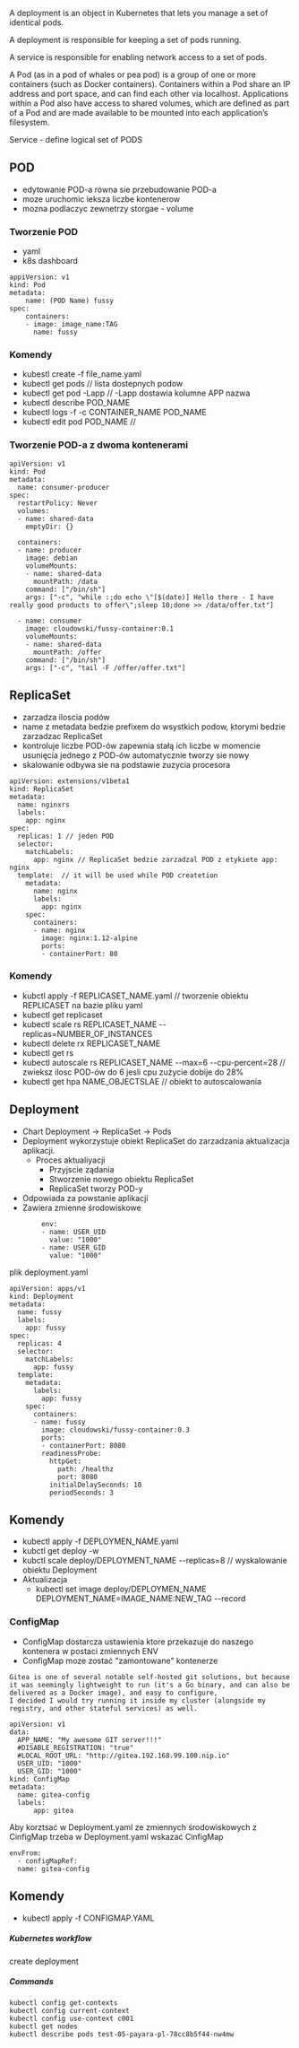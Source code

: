 A deployment is an object in Kubernetes that lets you manage a set of identical pods.

A deployment is responsible for keeping a set of pods running.

A service is responsible for enabling network access to a set of pods.

A Pod (as in a pod of whales or pea pod) is a group of one or more containers (such as Docker containers). Containers within a Pod share an IP address and port space, and can find each other via localhost.
Applications within a Pod also have access to shared volumes, which are defined as part of a Pod and are made available to be mounted into each application’s filesystem.

Service - define logical set of PODS

## POD

- edytowanie POD-a równa sie przebudowanie POD-a
- moze uruchomic ieksza liczbe kontenerow
- mozna podlaczyc zewnetrzy storgae - volume

### Tworzenie POD
- yaml
- k8s dashboard

````
appiVersion: v1
kind: Pod
metadata:
    name: (POD Name) fussy
spec:
    containers:
    - image: image_name:TAG
      name: fussy
````

### Komendy

- kubestl create -f file_name.yaml
- kubectl get pods // lista dostepnych podow
- kubectl get pod -Lapp // -Lapp dostawia kolumne APP nazwa
- kubectl describe POD_NAME
- kubectl logs -f -c CONTAINER_NAME POD_NAME
- kubectl edit pod POD_NAME // 



### Tworzenie POD-a z dwoma kontenerami 

````
apiVersion: v1
kind: Pod
metadata:
  name: consumer-producer
spec:
  restartPolicy: Never
  volumes:
  - name: shared-data
    emptyDir: {}

  containers:
  - name: producer
    image: debian
    volumeMounts:
    - name: shared-data
      mountPath: /data
    command: ["/bin/sh"]
    args: ["-c", "while :;do echo \"[$(date)] Hello there - I have really good products to offer\";sleep 10;done >> /data/offer.txt"]

  - name: consumer
    image: cloudowski/fussy-container:0.1
    volumeMounts:
    - name: shared-data
      mountPath: /offer
    command: ["/bin/sh"]
    args: ["-c", "tail -F /offer/offer.txt"]
````

## ReplicaSet
- zarzadza iloscia podów
- name z metadata bedzie prefixem do wsystkich podow, ktorymi bedzie zarzadzac ReplicaSet
- kontroluje liczbe POD-ów zapewnia stałą ich liczbe w momencie usunięcia jednego z POD-ów automatycznie tworzy sie nowy
- skalowanie odbywa sie na podstawie zuzycia procesora

````
apiVersion: extensions/v1beta1
kind: ReplicaSet
metadata:
  name: nginxrs
  labels:
    app: nginx
spec:
  replicas: 1 // jeden POD
  selector:
    matchLabels:
      app: nginx // ReplicaSet bedzie zarzadzal POD z etykiete app: nginx
  template:  // it will be used while POD createtion
    metadata:
      name: nginx
      labels:
        app: nginx
    spec:
      containers:
      - name: nginx
        image: nginx:1.12-alpine
        ports:
        - containerPort: 80
````

### Komendy

- kubctl apply -f REPLICASET_NAME.yaml // tworzenie obiektu REPLICASET na bazie pliku yaml
- kubectl get replicaset
- kubectl scale rs REPLICASET_NAME --replicas=NUMBER_OF_INSTANCES
- kubectl delete rx REPLICASET_NAME
- kubectl get rs
- kubectl autoscale rs REPLICASET_NAME --max=6 --cpu-percent=28  // zwieksz ilosc POD-ów do 6 jesli cpu zużycie dobije do 28%
- kubectl get hpa NAME_OBJECTSLAE // obiekt to autoscalowania

## Deployment

- Chart Deployment -> ReplicaSet -> Pods
- Deployment wykorzystuje obiekt ReplicaSet do zarzadzania aktualizacja aplikacji.
    - Proces aktualiyacji
        - Przyjscie ządania
        - Stworzenie nowego obiektu ReplicaSet
        - ReplicaSet tworzy POD-y
- Odpowiada za powstanie aplikacji 
- Zawiera zmienne środowiskowe

````
        env:
        - name: USER_UID
          value: "1000"
        - name: USER_GID
          value: "1000"
````

plik deployment.yaml
````
apiVersion: apps/v1
kind: Deployment
metadata:
  name: fussy
  labels:
    app: fussy
spec:
  replicas: 4
  selector:
    matchLabels:
      app: fussy
  template:
    metadata:
      labels:
        app: fussy
    spec:
      containers:
      - name: fussy
        image: cloudowski/fussy-container:0.3
        ports:
        - containerPort: 8080
        readinessProbe:
          httpGet:
            path: /healthz
            port: 8080
          initialDelaySeconds: 10
          periodSeconds: 3
````


## Komendy

- kubectl apply -f DEPLOYMEN_NAME.yaml
- kubctl get deploy -w
- kubctl scale deploy/DEPLOYMENT_NAME --replicas=8 // wyskalowanie obiektu Deployment
- Aktualizacja
    - kubectl set image deploy/DEPLOYMEN_NAME DEPLOYMENT_NAME=IMAGE_NAME:NEW_TAG --record


### ConfigMap

- ConfigMap dostarcza ustawienia ktore przekazuje do naszego kontenera w postaci zmiennych ENV
- ConfigMap moze zostać "zamontowane" kontenerze

````
Gitea is one of several notable self-hosted git solutions, but because it was seemingly lightweight to run (it's a Go binary, and can also be delivered as a Docker image), and easy to configure, 
I decided I would try running it inside my cluster (alongside my registry, and other stateful services) as well.
````

```
apiVersion: v1
data:
  APP_NAME: "My awesome GIT server!!!"
  #DISABLE_REGISTRATION: "true"
  #LOCAL_ROOT_URL: "http://gitea.192.168.99.100.nip.io"
  USER_UID: "1000"
  USER_GID: "1000"
kind: ConfigMap
metadata:
  name: gitea-config
  labels:
      app: gitea
```

Aby korztsać w Deployment.yaml ze zmiennych środowiskowych z CinfigMap trzeba w Deployment.yaml wskazać CinfigMap 

````
envFrom:
  - configMapRef:
  name: gitea-config
````

## Komendy 

- kubectl apply -f CONFIGMAP.YAML

##### Kubernetes workflow

create deployment

##### Commands

    kubectl config get-contexts
    kubectl config current-context
    kubectl config use-context c001
    kubectl get nodes
    kubectl describe pods test-05-payara-pl-78cc8b5f44-nw4mw
